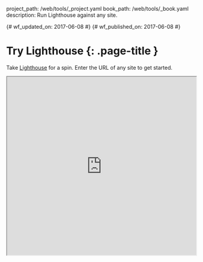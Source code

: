 project_path: /web/tools/_project.yaml
book_path: /web/tools/_book.yaml
description: Run Lighthouse against any site.

{# wf_updated_on: 2017-06-08 #}
{# wf_published_on: 2017-06-08 #}

# Try Lighthouse {: .page-title }

<style>
.devsite-section-nav,
.devsite-page-nav {
  display: none;
}
.devsite-article {
  margin-left: 0 !important;
  width: 100% !important;
}
.lighthouse-frame {
  height: 475px;
  width: 100%;
}
</style>

Take [Lighthouse](/web/tools/lighthouse/) for a spin. Enter the URL of any site
to get started.

<iframe src="https://lighthouse-ci.appspot.com/try"
        scrolling="no" class="lighthouse-frame"></iframe>

